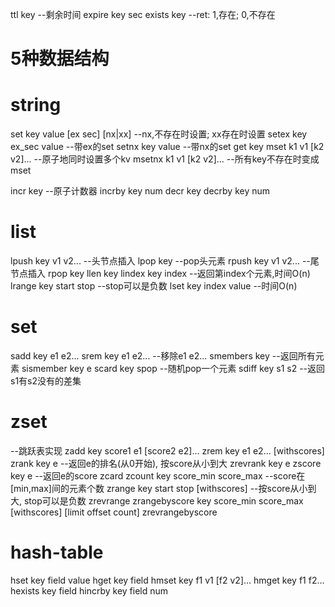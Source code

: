 ttl     key      --剩余时间
expire  key sec
exists  key      --ret: 1,存在; 0,不存在

# 5种数据结构

# string
set     key value [ex sec] [nx|xx]  --nx,不存在时设置; xx存在时设置
setex   key ex_sec value            --带ex的set
setnx   key value                   --带nx的set
get     key
mset    k1 v1 [k2 v2]...            --原子地同时设置多个kv
msetnx  k1 v1 [k2 v2]...            --所有key不存在时变成mset

incr    key                         --原子计数器
incrby  key num
decr    key
decrby  key num

# list
lpush   key v1 v2...                --头节点插入
lpop    key                         --pop头元素
rpush   key v1 v2...                --尾节点插入
rpop    key
llen    key
lindex  key index                   --返回第index个元素,时间O(n)
lrange  key start stop              --stop可以是负数
lset    key index value             --时间O(n)

# set
sadd      key e1 e2...
srem      key e1 e2...              --移除e1 e2...
smembers  key                       --返回所有元素
sismember key e
scard     key
spop                                --随机pop一个元素
sdiff     key s1 s2                 --返回s1有s2没有的差集

# zset
--跳跃表实现
zadd      key score1 e1 [score2 e2]...
zrem      key e1 e2... [withscores]
zrank     key e                         --返回e的排名(从0开始), 按score从小到大
zrevrank  key e
zscore    key e                         --返回e的score
zcard
zcount    key score_min score_max       --score在[min,max]间的元素个数
zrange    key start stop [withscores]   --按score从小到大, stop可以是负数
zrevrange
zrangebyscore  key score_min score_max [withscores] [limit offset count]
zrevrangebyscore

# hash-table
hset      key field value
hget      key field
hmset     key f1 v1 [f2 v2]...
hmget     key f1 f2...
hexists   key field
hincrby   key field num